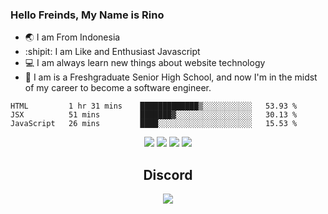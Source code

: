 ### Hello Freinds, My Name is Rino

- 🌏 I am From Indonesia
- :shipit:  I am Like and Enthusiast Javascript
- :computer: I am always learn new things about website technology 
- :runner: I am is a Freshgraduate Senior High School, and now I'm in the midst of my career to become a software engineer.




<!--START_SECTION:waka-->
```text
HTML         1 hr 31 mins    █████████████▒░░░░░░░░░░░   53.93 % 
JSX          51 mins         ███████▓░░░░░░░░░░░░░░░░░   30.13 % 
JavaScript   26 mins         ████░░░░░░░░░░░░░░░░░░░░░   15.53 % 
```
<!--END_SECTION:waka-->

<div align="center">
  <img src="https://img.shields.io/badge/javascript-%23323330.svg?style=for-the-badge&logo=javascript&logoColor=%23F7DF1E"/>
  <img src="https://img.shields.io/badge/node.js-%2343853D.svg?style=for-the-badge&logo=node.js&logoColor=white"/>
  <img src="https://img.shields.io/badge/react-%2320232a.svg?style=for-the-badge&logo=react&logoColor=%2361DAFB"/>
  <img src="https://img.shields.io/badge/tailwindcss-%2338B2AC.svg?style=for-the-badge&logo=tailwind-css&logoColor=white"/>
</div>

<div align="center"><h2 align="center">Discord</h2><img src="https://discord.c99.nl/widget/theme-3/446571129100828672.png" /></div>


